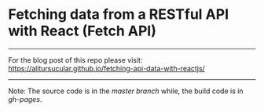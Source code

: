 # Fetching data from a RESTful API with React (Fetch API)
*****

For the blog post of this repo please visit: https://alitursucular.github.io/fetching-api-data-with-reactjs/

---

Note: The source code is in the _master branch_ while, the build code is in _gh-pages_.